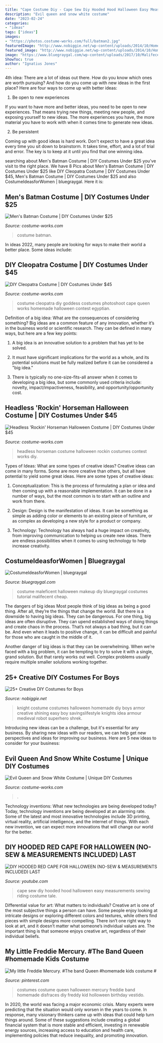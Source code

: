 ```yaml
---
title: "Cape Costume Diy - Cape Sew Diy Hooded Hood Halloween Easy Measurements Sewing Riding Costume Tale"
description: "Evil queen and snow white costume"
date: "2023-02-24"
categories:
- "ideas"
tags: ["ideas"]
images:
- "https://photos.costume-works.com/full/batman2.jpg"
featuredImage: "http://www.nobiggie.net/wp-content/uploads/2014/10/Homemade-knight-costume-plus-24-more-creative-DIY-costumes-for-boys.jpg"
featured_image: "http://www.nobiggie.net/wp-content/uploads/2014/10/Homemade-knight-costume-plus-24-more-creative-DIY-costumes-for-boys.jpg"
image: "https://www.bluegraygal.com/wp-content/uploads/2017/10/Malifecent-costume.jpg"
ShowToc: true
author: "Ignatius Jones"
---
```



4th idea:
There are a lot of ideas out there. How do you know which ones are worth pursuing? And how do you come up with new ideas in the first place?
Here are four ways to come up with better ideas:

1. Be open to new experiences

If you want to have more and better ideas, you need to be open to new experiences. That means trying new things, meeting new people, and exposing yourself to new ideas. The more experiences you have, the more material you have to work with when it comes time to generate new ideas.

2. Be persistent

Coming up with good ideas is hard work. Don't expect to have a great idea every time you sit down to brainstorm. It takes time, effort, and a lot of trial and error. The key is to keep at it until you find that one winning idea.

	

		
searching about Men&#039;s Batman Costume | DIY Costumes Under $25 you've visit to the right place. We have 8 Pics about Men&#039;s Batman Costume | DIY Costumes Under $25 like DIY Cleopatra Costume | DIY Costumes Under $45, Men&#039;s Batman Costume | DIY Costumes Under $25 and also CostumeIdeasforWomen | bluegraygal. Here it is:
		
    
## Men&#039;s Batman Costume | DIY Costumes Under $25

<img loading=lazy src="https://photos.costume-works.com/full/batman2.jpg" onerror="this.onerror=null;this.src='https://tse2.mm.bing.net/th?id=OIP.cK-Z9jjyDY2VJrNdt-kuygHaLF&amp;pid=15.1';" alt="Men&#039;s Batman Costume | DIY Costumes Under $25">

_Source: costume-works.com_

>costume batman. 

	

In ideas 2022, many people are looking for ways to make their world a better place. Some ideas include:

    
## DIY Cleopatra Costume | DIY Costumes Under $45

<img loading=lazy src="https://photos.costume-works.com/full/cleopatra41.jpg" onerror="this.onerror=null;this.src='https://tse2.mm.bing.net/th?id=OIP.qrOQpU1fueJFxZmoLDS3iwHaJ3&amp;pid=15.1';" alt="DIY Cleopatra Costume | DIY Costumes Under $45">

_Source: costume-works.com_

>costume cleopatra diy goddess costumes photoshoot cape queen works homemade halloween contest egyptian. 

	

Definition of a big idea: What are the consequences of considering something?
Big ideas are a common feature of any innovation, whether it’s in the business world or scientific research. They can be defined in many ways, but here are a few key points:
1. A big idea is an innovative solution to a problem that has yet to be solved.

2. It must have significant implications for the world as a whole, and its potential solutions must be fully realized before it can be considered a "big idea."

3. There is typically no one-size-fits-all answer when it comes to developing a big idea, but some commonly used criteria include: novelty, impact/impactiveness, feasibility, and opportunity/opportunity cost. 

    
## Headless &#039;Rockin&#039; Horseman Halloween Costume | DIY Costumes Under $45

<img loading=lazy src="https://photos.costume-works.com/full/headless_horseman.jpg" onerror="this.onerror=null;this.src='https://tse4.mm.bing.net/th?id=OIP.9KqlAXou-V2DL28hqb7VUQHaNJ&amp;pid=15.1';" alt="Headless &#039;Rockin&#039; Horseman Halloween Costume | DIY Costumes Under $45">

_Source: costume-works.com_

>headless horseman costume halloween rockin costumes contest works diy. 

	

Types of Ideas: What are some types of creative ideas?
Creative ideas can come in many forms. Some are more creative than others, but all have potential to yield some great ideas. Here are some types of creative ideas:
1. Conceptualization: This is the process of formulating a plan or idea and then coming up with a reasonable implementation. It can be done in a number of ways, but the most common is to start with an outline and work from there.

2. Design: Design is the manifestation of ideas. It can be something as simple as adding color or elements to an existing piece of furniture, or as complex as developing a new style for a product or company.

3. Technology: Technology has always had a huge impact on creativity, from improving communication to helping us create new ideas. There are endless possibilities when it comes to using technology to help increase creativity.


    
## CostumeIdeasforWomen | Bluegraygal

<img loading=lazy src="https://www.bluegraygal.com/wp-content/uploads/2017/10/Malifecent-costume.jpg" onerror="this.onerror=null;this.src='https://tse4.mm.bing.net/th?id=OIP.OW1Z-AiW6pJQXDVa7DPFDQHaMH&amp;pid=15.1';" alt="CostumeIdeasforWomen | bluegraygal">

_Source: bluegraygal.com_

>costume maleficent halloween makeup diy bluegraygal costumes tutorial malifecent cheap. 

	

The dangers of big ideas
Most people think of big ideas as being a good thing. After all, they’re the things that change the world. But there is a downside to having big ideas. They can be dangerous.
For one thing, big ideas are often disruptive. They can upend established ways of doing things and create chaos in the process. That’s not always a bad thing, but it can be. And even when it leads to positive change, it can be difficult and painful for those who are caught in the middle of it.

Another danger of big ideas is that they can be overwhelming. When we’re faced with a big problem, it can be tempting to try to solve it with a single, grand solution. But that rarely works out well. Complex problems usually require multiple smaller solutions working together.

    
## 25+ Creative DIY Costumes For Boys

<img loading=lazy src="http://www.nobiggie.net/wp-content/uploads/2014/10/Homemade-knight-costume-plus-24-more-creative-DIY-costumes-for-boys.jpg" onerror="this.onerror=null;this.src='https://tse1.mm.bing.net/th?id=OIP.FmVr6FuVTK-fZNf6NUjMKgHaLE&amp;pid=15.1';" alt="25+ Creative DIY Costumes for Boys">

_Source: nobiggie.net_

>knight costume costumes halloween homemade diy boys armor creative shining easy boy savingslifestyle knights idea armour medieval robot superhero shrek. 

	

Introducing new ideas can be a challenge, but it's essential for any business. By sharing new ideas with our readers, we can help get new perspectives and ideas for improving our business. Here are 5 new ideas to consider for your business: 

    
## Evil Queen And Snow White Costume | Unique DIY Costumes

<img loading=lazy src="https://photos.costume-works.com/full/evil_queen_and_snow_white.jpg" onerror="this.onerror=null;this.src='https://tse3.mm.bing.net/th?id=OIP.p8SmSrExh5OlUhBjUg7h4wHaLH&amp;pid=15.1';" alt="Evil Queen and Snow White Costume | Unique DIY Costumes">

_Source: costume-works.com_

>. 

	

Technology inventions: What new technologies are being developed today?
Today, technology inventions are being developed at an alarming rate. Some of the latest and most innovative technologies include 3D printing, virtual reality, artificial intelligence, and the internet of things. With each new invention, we can expect more innovations that will change our world for the better.

    
## DIY HOODED RED CAPE FOR HALLOWEEN (NO-SEW &amp; MEASUREMENTS INCLUDED) LAST

<img loading=lazy src="http://i.ytimg.com/vi/c3TDlp_E1Us/maxresdefault.jpg" onerror="this.onerror=null;this.src='https://tse4.mm.bing.net/th?id=OIP.mhaBjg6WzxXayGjSBTOe0wHaEK&amp;pid=15.1';" alt="DIY HOODED RED CAPE FOR HALLOWEEN (NO-SEW &amp; MEASUREMENTS INCLUDED) LAST">

_Source: youtube.com_

>cape sew diy hooded hood halloween easy measurements sewing riding costume tale. 

	

Differential value for art: What matters to individuals?
Creative art is one of the most subjective things a person can have. Some people enjoy looking at intricate designs or exploring different colors and textures, while others find pieces with simple designs more compelling. There isn’t one right way to look at art, and it doesn’t matter what someone’s individual values are. The important thing is that someone enjoys creative art, regardless of their individual beliefs.

    
## My Little Freddie Mercury. #The Band Queen #homemade Kids Costume #

<img loading=lazy src="https://i.pinimg.com/736x/fe/9d/f0/fe9df0306e5dd61b3a692edcfca5130c--homemade-kids-costumes-kid-costumes.jpg" onerror="this.onerror=null;this.src='https://tse4.mm.bing.net/th?id=OIP.jTvLsgkx8NoOJd480WVsIQHaJ3&amp;pid=15.1';" alt="My little Freddie Mercury. #The band Queen #homemade kids costume #">

_Source: pinterest.com_

>costumes costume queen halloween mercury freddie band homemade disfraces diy freddy kid holloween birthday vestido. 

	

In 2020, the world was facing a major economic crisis. Many experts were predicting that the situation would only worsen in the years to come. In response, many visionary thinkers came up with ideas that could help turn things around. Some of these suggestions include creating a global financial system that is more stable and efficient, investing in renewable energy sources, increasing access to education and health care, implementing policies that reduce inequality, and promoting innovation.

